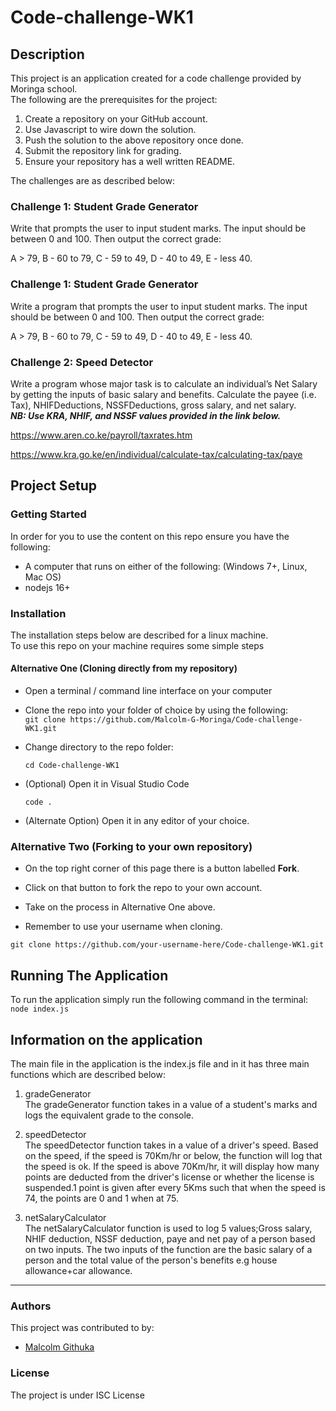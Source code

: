 # Code-challenge-WK1

## Description
This project is an application created for a code challenge provided by Moringa school.\
The following are the prerequisites for the project:

1. Create a repository on your GitHub account.
2. Use Javascript to wire down the solution.
3. Push the solution to the above repository once done.
4. Submit the repository link for grading.
5. Ensure your repository has a well written README.

The challenges are as described below:

### Challenge 1: Student Grade Generator
Write that prompts the user to input student marks. The input should be between 0 and 100. Then output the correct grade: 

A > 79, B - 60 to 79, C -  59 to 49, D - 40 to 49, E - less 40.

 

### Challenge 1: Student Grade Generator
Write a program that prompts the user to input student marks. The input should be between 0 and 100. Then output the correct grade: 

A > 79, B - 60 to 79, C -  59 to 49, D - 40 to 49, E - less 40.

 

### Challenge 2: Speed Detector 
Write a program whose major task is to calculate an individual’s Net Salary by getting the inputs of basic salary and benefits. Calculate the payee (i.e. Tax), NHIFDeductions, NSSFDeductions, gross salary, and net salary.\
***NB: Use KRA, NHIF, and NSSF values provided in the link below.***

https://www.aren.co.ke/payroll/taxrates.htm 

https://www.kra.go.ke/en/individual/calculate-tax/calculating-tax/paye


## Project Setup

### Getting Started
In order for you to use the content on this repo ensure you have the following:

- A computer that runs on either of the following: (Windows 7+, Linux, Mac OS)
- nodejs 16+

### Installation

The installation steps below are described for a linux machine.\
To use this repo on your machine requires some simple steps

#### Alternative One (Cloning directly from my repository)
- Open a terminal / command line interface on your computer

- Clone the repo into your folder of choice by using the following:\
  `git clone https://github.com/Malcolm-G-Moringa/Code-challenge-WK1.git`

- Change directory to the repo folder:

  `cd Code-challenge-WK1`
- (Optional) Open it in Visual Studio Code

  `code .`
- (Alternate Option) Open it in any editor of your choice.

### Alternative Two (Forking to your own repository)
- On the top right corner of this page there is a button labelled **Fork**.

- Click on that button to fork the repo to your own account.

- Take on the process in Alternative One above.

- Remember to use your username when cloning.

`git clone https://github.com/your-username-here/Code-challenge-WK1.git`

## Running The Application
To run the application simply run the following command in the terminal:\
  `node index.js`

## Information on the application
The main file in the application is the index.js file and in it has three main functions which are described below:

1. gradeGenerator \
The gradeGenerator function takes in a value of a student's marks and logs the equivalent grade to the console.

2. speedDetector \
The speedDetector function takes in a value of a driver's speed. Based on the speed, if the speed is 70Km/hr or below, the function will log that the speed is ok. If the speed is above 70Km/hr, it will display how many points are deducted from the driver's license or whether the license is suspended.1 point is given after every 5Kms such that when the speed is 74, the points are 0 and 1 when at 75.

3. netSalaryCalculator \
The netSalaryCalculator function is used to log 5 values;Gross salary, NHIF deduction, NSSF deduction, paye and net pay of a person based on two inputs. The two inputs of the function are the basic salary of a person and the total value of the person's benefits e.g house allowance+car allowance.

---
### Authors
This project was contributed to by:
- [Malcolm Githuka](https://github.com/Malcolm-G-Moringa)
### License
The project is under ISC License